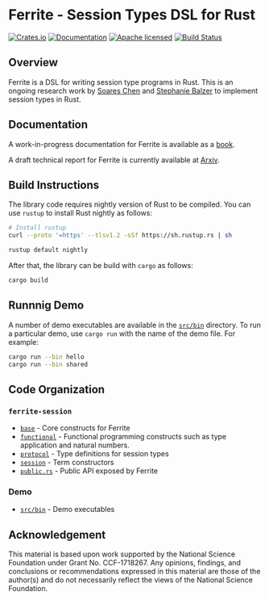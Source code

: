 # Ferrite - Session Types DSL for Rust

[![Crates.io][crates-badge]][crates-url]
[![Documentation][doc-badge]][doc-url]
[![Apache licensed][license-badge]][license-url]
[![Build Status][actions-badge]][actions-url]

[crates-badge]: https://img.shields.io/crates/v/ferrite-session.svg
[crates-url]: https://crates.io/crates/ferrite-session
[doc-badge]: https://img.shields.io/badge/docs-latest-blue.svg?style=flat-square
[doc-url]: https://ferrite-rs.github.io/ferrite-doc/ferrite_session/
[license-badge]: https://img.shields.io/crates/l/ferrite-session.svg
[license-url]: https://github.com/ferrite-rs/ferrite/blob/master/LICENSE
[actions-badge]: https://github.com/ferrite-rs/ferrite/workflows/Cargo%20Tests/badge.svg
[actions-url]: https://github.com/ferrite-rs/ferrite/actions

## Overview

Ferrite is a DSL for writing session type programs in Rust.
This is an ongoing research work by [Soares Chen](https://maybevoid.com/)
and [Stephanie Balzer](http://www.cs.cmu.edu/~balzers/) to implement
session types in Rust.

## Documentation

A work-in-progress documentation for Ferrite is available as a
[book](https://maybevoid.com/ferrite-book/).

A draft technical report for Ferrite is currently available at
[Arxiv](https://arxiv.org/abs/2009.13619).

## Build Instructions

The library code requires nightly version of Rust to be compiled.
You can use `rustup` to install Rust nightly as follows:

```bash
# Install rustup
curl --proto '=https' --tlsv1.2 -sSf https://sh.rustup.rs | sh

rustup default nightly
```

After that, the library can be build with `cargo` as follows:

```bash
cargo build
```

## Runnnig Demo

A number of demo executables are available in the [`src/bin`](src/bin) directory.
To run a particular demo, use `cargo run` with the name of the demo file.
For example:

```bash
cargo run --bin hello
cargo run --bin shared
```

## Code Organization

### `ferrite-session`

  - [`base`](ferrite-session/src/internal/base) - Core constructs for Ferrite
  - [`functional`](ferrite-session/src/internal/function) - Functional programming constructs such as type application and natural numbers.
  - [`protocol`](ferrite-session/src/internal/protocol) - Type definitions for session types
  - [`session`](ferrite-session/src/internal/session) - Term constructors
  - [`public.rs`](ferrite-session/src/internal/public.rs) - Public API exposed by Ferrite

### Demo

  - [`src/bin`](ferrite-demo/src/bin) - Demo executables

## Acknowledgement

This material is based upon work supported by the National Science Foundation under Grant No. CCF-1718267.
Any opinions, findings, and conclusions or recommendations expressed in this material are those of the author(s)
and do not necessarily reflect the views of the National Science Foundation.
